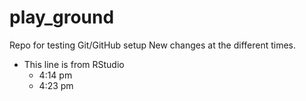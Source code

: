 # play_ground
Repo for testing Git/GitHub setup
New changes at the different times.
- This line is from RStudio 
    - 4:14 pm
    - 4:23 pm
